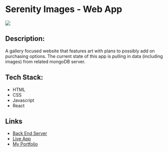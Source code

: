 # Serenity Images - Web App

<img src="https://img.shields.io/badge/LICENSE-mit-green"/>

## Description:

A gallery focused website that features art with plans to possibly add on purchasing options. The current state of this app is pulling in data (including images) from related mongoDB server.

## Tech Stack:

- HTML
- CSS
- Javascript
- React

## Links

* [Back End Server](https://github.com/Dionne-Stratton/serenity-images-server-mongo)
* [Live App](https://serenityimages.studio/)
* [My Portfolio](https://dionne-stratton-portfolio.netlify.app/)
